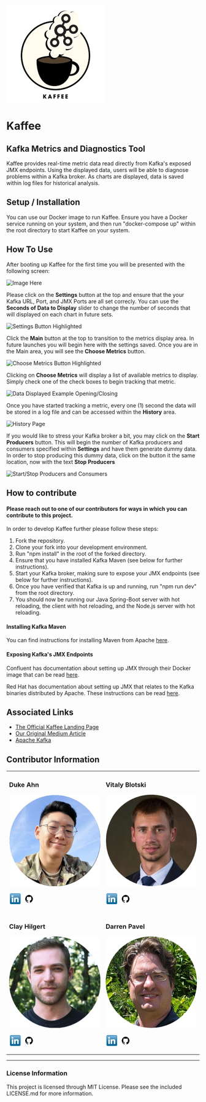 ![Kaffee Logo](/src/assets/readme/logo256.png)

# Kaffee

## Kafka Metrics and Diagnostics Tool

Kaffee provides real-time metric data read directly from Kafka's exposed JMX endpoints.
Using the displayed data, users will be able to diagnose problems within a Kafka broker.
As charts are displayed, data is saved within log files for historical analysis.

## Setup / Installation

You can use our Docker image to run Kaffee. Ensure you have a Docker service running on your system, and then run "docker-compose up" within the root directory to start Kaffee on your system.

## How To Use

After booting up Kaffee for the first time you will be presented with the following screen:

![Image Here](image.link)

Please click on the **Settings** button at the top and ensure that the your Kafka URL, Port, and JMX Ports are all set correcly. You can use the **Seconds of Data to Display** slider to change the number of seconds that will displayed on each chart in future sets.

![Settings Button Highlighted](image.link)

Click the **Main** button at the top to transition to the metrics display area. In future launches you will begin here with the settings saved. Once you are in the Main area, you will see the **Choose Metrics** button.

![Choose Metrics Button Highlighted](image.link)

Clicking on **Choose Metrics** will display a list of available metrics to display. Simply check one of the check boxes to begin tracking that metric.

![Data Displayed Example Opening/Closing](image.link)

Once you have started tracking a metric, every one (1) second the data will be stored in a log file and can be accessed within the **History** area.

![History Page](image.link)

If you would like to stress your Kafka broker a bit, you may click on the **Start Producers** button. This will begin the number of Kafka producers and consumers specified within **Settings** and have them generate dummy data. In order to stop producing this dummy data, click on the button it the same location, now with the text **Stop Producers**

![Start/Stop Producers and Consumers](image.link)

## How to contribute

#### Please reach out to one of our contributors for ways in which you can contribute to this project.

In order to develop Kaffee further please follow these steps:

1. Fork the repository.
2. Clone your fork into your development environment.
3. Run "npm install" in the root of the forked directory.
4. Ensure that you have installed Kafka Maven (see below for further instructions).
5. Start your Kafka broker, making sure to expose your JMX endpoints (see below for further instructions).
6. Once you have verified that Kafka is up and running, run "npm run dev" from the root directory.
7. You should now be running our Java Spring-Boot server with hot reloading, the client with hot reloading, and the Node.js server with hot reloading.

#### Installing Kafka Maven

You can find instructions for installing Maven from Apache [here](https://maven.apache.org/install.html).

#### Exposing Kafka's JMX Endpoints

Confluent has documentation about setting up JMX through their Docker image that can be read [here](https://docs.confluent.io/platform/current/installation/docker/operations/monitoring.html#use-jmx-monitor-docker-deployments).

Red Hat has documentation about setting up JMX that relates to the Kafka binaries distributed by Apache. These instructions can be read [here](https://access.redhat.com/documentation/en-us/red_hat_amq/7.2/html/using_amq_streams_on_red_hat_enterprise_linux_rhel/monitoring-str).

## Associated Links

- [The Official Kaffee Landing Page](http://firebase.here/)
- [Our Original Medium Article](http://medium.article.here/)
- [Apache Kafka](https://kafka.apache.org/)

## Contributor Information

<table style="border: none">
  <tr>
  <td>
    <h3>Duke Ahn</h3>
    <a href="https://www.linkedin.com/in/duke-ahn-3886b9284/"><img src="src/assets/readme/duke-ahn.png" alt="Duke Ahn"></a>
    <p>
    <a href="https://www.linkedin.com/in/duke-ahn-3886b9284/"><img src="/src/assets/readme/linkedin.png" alt="Duke Ahn's LinkedIn" /></a>
    <a href="http://github.com/AhnDuke"><img src="/src/assets/readme/github.png" alt="Duke Ahn's GitHub" /></a>
    </p>
  </td>
  <td>
    <h3>Vitaly Blotski</h3>
    <a href="https://www.linkedin.com/in/vitaly-blotski/"><img src="src/assets/readme/Blotski.png" alt="Vitaly Blotski"></a>
    <p>
    <a href="https://www.linkedin.com/in/vitaly-blotski/"><img src="/src/assets/readme/linkedin.png" alt="Vitaly Blotski's LinkedIn" /></a>
    <a href="http://github.com/Blotski"><img src="/src/assets/readme/github.png" alt="Vitaly Blotski's GitHub" /></a>
    </p>
  </td>
  </tr>
  <tr>
  <td>
    <h3>Clay Hilgert</h3>
    <a href="https://www.linkedin.com/in/clay-hilgert/"><img src="src/assets/readme/clhilgert.png" alt="Clay Hilgert"></a>
    <p>
    <a href="https://www.linkedin.com/in/clay-hilgert/"><img src="/src/assets/readme/linkedin.png" alt="Clay Hilgert's LinkedIn" /></a>
    <a href="http://github.com/clhilgert"><img src="/src/assets/readme/github.png" alt="Clay Hilgert's GitHub" /></a>
    </p>
  </td>
  <td>
    <h3>Darren Pavel</h3>
    <a href="https://www.linkedin.com/in/darren-pavel/"><img src="src/assets/readme/dpavel.png" alt="Darren Pavel"></a>
    <p>
    <a href="https://www.linkedin.com/in/darren-pavel/"><img src="/src/assets/readme/linkedin.png" alt="Darren Pavel's LinkedIn" /></a>
    <a href="https://github.com/dcpavel"><img src="/src/assets/readme/github.png" alt="Darren Pavel's GitHub" /></a>
    </p>
  </td>
  </tr>
</table>

---

### License Information

This project is licensed through MIT License. Please see the included LICENSE.md for more information.
